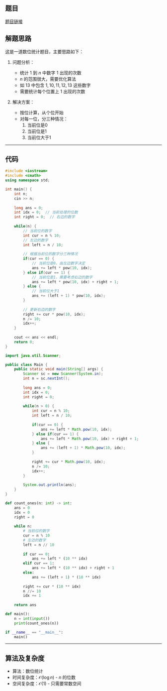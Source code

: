 ## 题目
[题目链接](https://www.nowcoder.com/practice/12b157cfc4ea4a2bacae85d5e177c13c?tpId=182&tqId=363025&sourceUrl=/exam/oj&channenl=wgithub&fromPut=wgithub)

## 解题思路

这是一道数位统计题目，主要思路如下：

1. 问题分析：
   - 统计 $1$ 到 $n$ 中数字 $1$ 出现的次数
   - $n$ 的范围很大，需要优化算法
   - 如 $13$ 中包含 $1,10,11,12,13$ 这些数字
   - 需要统计每个位置上 $1$ 出现的次数

2. 解决方案：
   - 按位计算，从个位开始
   - 对每一位，分三种情况：
     1. 当前位是0
     2. 当前位是1
     3. 当前位大于1
---

## 代码

```cpp []
#include <iostream>
#include <cmath>
using namespace std;

int main() {
    int n;
    cin >> n;
    
    long ans = 0;
    int idx = 0;  // 当前处理的位数
    int right = 0;  // 右边的数字
    
    while(n) {
        // 当前位的数字
        int cur = n % 10;
        // 左边的数字
        int left = n / 10;
        
        // 根据当前位的数字分三种情况
        if(cur == 0) {
            // 当前位是0，由左边数字决定
            ans += left * pow(10, idx);
        } else if(cur == 1) {
            // 当前位是1，需要考虑右边的数字
            ans += left * pow(10, idx) + right + 1;
        } else {
            // 当前位大于1
            ans += (left + 1) * pow(10, idx);
        }
        
        // 更新右边的数字
        right += cur * pow(10, idx);
        n /= 10;
        idx++;
    }
    
    cout << ans << endl;
    return 0;
}
```

```java []
import java.util.Scanner;

public class Main {
    public static void main(String[] args) {
        Scanner sc = new Scanner(System.in);
        int n = sc.nextInt();
        
        long ans = 0;
        int idx = 0;
        int right = 0;
        
        while(n > 0) {
            int cur = n % 10;
            int left = n / 10;
            
            if(cur == 0) {
                ans += left * Math.pow(10, idx);
            } else if(cur == 1) {
                ans += left * Math.pow(10, idx) + right + 1;
            } else {
                ans += (left + 1) * Math.pow(10, idx);
            }
            
            right += cur * Math.pow(10, idx);
            n /= 10;
            idx++;
        }
        
        System.out.println(ans);
    }
}
```

```python []
def count_ones(n: int) -> int:
    ans = 0
    idx = 0
    right = 0
    
    while n:
        # 当前位的数字
        cur = n % 10
        # 左边的数字
        left = n // 10
        
        if cur == 0:
            ans += left * (10 ** idx)
        elif cur == 1:
            ans += left * (10 ** idx) + right + 1
        else:
            ans += (left + 1) * (10 ** idx)
        
        right += cur * (10 ** idx)
        n //= 10
        idx += 1
    
    return ans

def main():
    n = int(input())
    print(count_ones(n))

if __name__ == "__main__":
    main()
```

---

## 算法及复杂度
- 算法：数位统计
- 时间复杂度：$\mathcal{O}(\log n)$ - $n$ 的位数
- 空间复杂度：$\mathcal{O}(1)$ - 只需要常数空间
